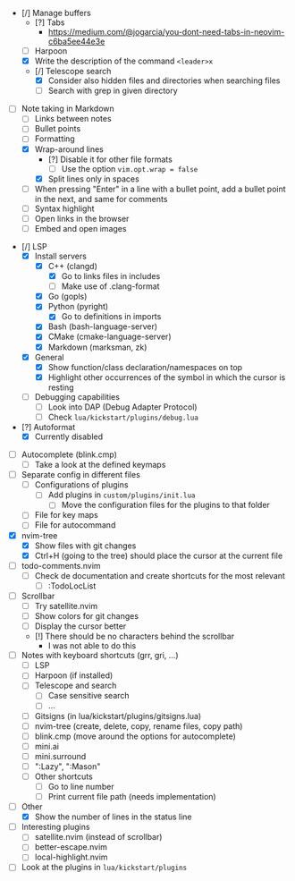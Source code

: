 - [/] Manage buffers
    - [?] Tabs
        - https://medium.com/@jogarcia/you-dont-need-tabs-in-neovim-c6ba5ee44e3e
    - [ ] Harpoon
    - [x] Write the description of the command `<leader>x`
    - [/] Telescope search 
        - [x] Consider also hidden files and directories when searching files
        - [ ] Search with grep in given directory
- [ ] Note taking in Markdown
    - [ ] Links between notes
    - [ ] Bullet points
    - [ ] Formatting
    - [x] Wrap-around lines
        - [?] Disable it for other file formats
            - [ ] Use the option `vim.opt.wrap = false`
        - [x] Split lines only in spaces
    - [ ] When pressing "Enter" in a line with a bullet point, add a bullet point in the next, and same for comments
    - [ ] Syntax highlight
    - [ ] Open links in the browser
    - [ ] Embed and open images
- [/] LSP
    - [x] Install servers
        - [x] C++ (clangd)
            - [x] Go to links files in includes
            - [ ] Make use of .clang-format
        - [x] Go (gopls)
        - [x] Python (pyright)
            - [x] Go to definitions in imports
        - [x] Bash (bash-language-server)
        - [x] CMake (cmake-language-server)
        - [x] Markdown (marksman, zk)
    - [x] General
        - [x] Show function/class declaration/namespaces on top
        - [x] Highlight other occurrences of the symbol in which the cursor is resting 
    - [ ] Debugging capabilities
        - [ ] Look into DAP (Debug Adapter Protocol)
        - [ ] Check `lua/kickstart/plugins/debug.lua`
- [?] Autoformat
    - [x] Currently disabled
- [ ] Autocomplete (blink.cmp)
    - [ ] Take a look at the defined keymaps
- [ ] Separate config in different files
    - [ ] Configurations of plugins
        - [ ] Add plugins in `custom/plugins/init.lua`
            - [ ] Move the configuration files for the plugins to that folder
    - [ ] File for key maps
    - [ ] File for autocommand
- [x] nvim-tree
    - [x] Show files with git changes
    - [x] Ctrl+H (going to the tree) should place the cursor at the current file
- [ ] todo-comments.nvim
    - [ ] Check de documentation and create shortcuts for the most relevant
        - [ ] :TodoLocList
- [ ] Scrollbar
    - [ ] Try satellite.nvim
    - [ ] Show colors for git changes
    - [ ] Display the cursor better
    - [!] There should be no characters behind the scrollbar
        - I was not able to do this
- [ ] Notes with keyboard shortcuts (grr, gri, ...)
    - [ ] LSP
    - [ ] Harpoon (if installed)
    - [ ] Telescope and search
        - [ ] Case sensitive search
        - [ ] ...
    - [ ] Gitsigns (in lua/kickstart/plugins/gitsigns.lua)
    - [ ] nvim-tree (create, delete, copy, rename files, copy path)
    - [ ] blink.cmp (move around the options for autocomplete)
    - [ ] mini.ai
    - [ ] mini.surround
    - [ ] ":Lazy", ":Mason"
    - [ ] Other shortcuts
        - [ ] Go to line number
        - [ ] Print current file path (needs implementation)
- [ ] Other
    - [x] Show the number of lines in the status line
- [ ] Interesting plugins
    - [ ] satellite.nvim (instead of scrollbar)
    - [ ] better-escape.nvim
    - [ ] local-highlight.nvim
- [ ] Look at the plugins in `lua/kickstart/plugins`
